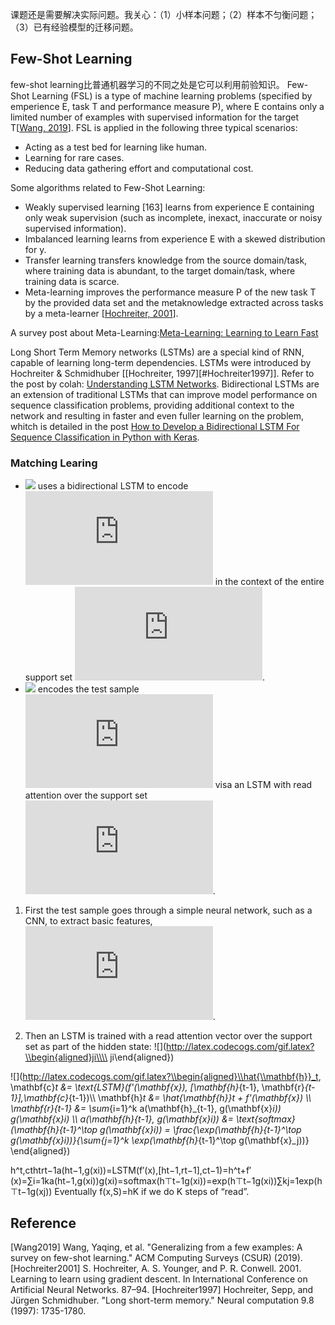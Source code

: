 课题还是需要解决实际问题。我关心：（1）小样本问题；（2）样本不匀衡问题；（3）已有经验模型的迁移问题。

## Few-Shot Learning
few-shot learning比普通机器学习的不同之处是它可以利用前验知识。
Few-Shot Learning (FSL) is a type of machine learning problems (specified by emperience E, task T and performance measure P), where E contains only a limited number of examples with supervised information for the target T[[Wang, 2019](#Wang2019)].
FSL is applied in the following three typical scenarios:
- Acting as a test bed for learning like human. 
- Learning for rare cases. 
- Reducing data gathering effort and computational cost. 

Some algorithms related to Few-Shot Learning:
- Weakly supervised learning [163] learns from experience E containing only weak supervision (such as incomplete, inexact, inaccurate or noisy supervised information). 
- Imbalanced learning learns from experience E with a skewed distribution for y. 
- Transfer learning transfers knowledge from the source domain/task, where training data is abundant, to the target domain/task, where training data is scarce. 
-  Meta-learning improves the performance measure P of the new task T by the provided data set and the metaknowledge extracted across tasks by a meta-learner [[Hochreiter, 2001](#Hochreiter2001)].

A survey post about Meta-Learning:[Meta-Learning: Learning to Learn Fast](https://lilianweng.github.io/lil-log/2018/11/30/meta-learning.html)

Long Short Term Memory networks (LSTMs) are a special kind of RNN, capable of learning long-term dependencies. LSTMs were introduced by Hochreiter & Schmidhuber [[Hochreiter, 1997][#Hochreiter1997]]. Refer to the post by colah: [Understanding LSTM Networks](https://colah.github.io/posts/2015-08-Understanding-LSTMs/). Bidirectional LSTMs are an extension of traditional LSTMs that can improve model performance on sequence classification problems, providing additional context to the network and resulting in faster and even fuller learning on the problem, whitch is detailed in the post [How to Develop a Bidirectional LSTM For Sequence Classification in Python with Keras](https://machinelearningmastery.com/develop-bidirectional-lstm-sequence-classification-python-keras/#:~:text=Last%20Updated%20on%20January%208,LSTMs%20on%20the%20input%20sequence.).

### Matching Learing
- ![](http://latex.codecogs.com/gif.latex?g_\\theta(x_i,S)) uses a bidirectional LSTM to encode ![](http://latex.codecogs.com/gif.latex?x_i) in the context of the entire support set ![](http://latex.codecogs.com/gif.latex?S).
- ![](http://latex.codecogs.com/gif.latex?f_\\theta(x,S)) encodes the test sample ![](http://latex.codecogs.com/gif.latex?x) visa an LSTM with read attention over the support set ![](http://latex.codecogs.com/gif.latex?S).

1. First the test sample goes through a simple neural network, such as a CNN, to extract basic features, ![](http://latex.codecogs.com/gif.latex?f'(x)).

2. Then an LSTM is trained with a read attention vector over the support set as part of the hidden state:
![](http://latex.codecogs.com/gif.latex?\\begin{aligned}ji\\\\ ji\\end{aligned})

![](http://latex.codecogs.com/gif.latex?\\begin{aligned}\\hat{\\mathbf{h}}_t, \\mathbf{c}_t &= \\text{LSTM}(f'(\\mathbf{x}), [\\mathbf{h}_{t-1}, \\mathbf{r}_{t-1}],\mathbf{c}_{t-1})\\\\  \\mathbf{h}_t &= \\hat{\\mathbf{h}}_t + f'(\\mathbf{x}) \\\\  \\mathbf{r}_{t-1} &= \\sum_{i=1}^k a(\\mathbf{h}_{t-1}, g(\\mathbf{x}_i)) g(\\mathbf{x}_i) \\\\
  a(\\mathbf{h}_{t-1}, g(\\mathbf{x}_i)) &= \\text{softmax}(\\mathbf{h}_{t-1}^\\top g(\\mathbf{x}_i)) = \\frac{\\exp(\\mathbf{h}_{t-1}^\\top g(\\mathbf{x}_i))}{\\sum_{j=1}^k \\exp(\\mathbf{h}_{t-1}^\\top g(\\mathbf{x}_j))}  \\end{aligned})

h^t,cthtrt−1a(ht−1,g(xi))=LSTM(f′(x),[ht−1,rt−1],ct−1)=h^t+f′(x)=∑i=1ka(ht−1,g(xi))g(xi)=softmax(h⊤t−1g(xi))=exp(h⊤t−1g(xi))∑kj=1exp(h⊤t−1g(xj))
Eventually f(x,S)=hK if we do K steps of “read”.

## Reference
<span id="Wang2019">[Wang2019] Wang, Yaqing, et al. "Generalizing from a few examples: A survey on few-shot learning." ACM Computing Surveys (CSUR) (2019).</span>
<span id="Hochreiter2001">[Hochreiter2001] S. Hochreiter, A. S. Younger, and P. R. Conwell. 2001. Learning to learn using gradient descent. In International Conference on Artificial Neural Networks. 87–94.</span>
<span id="Hochreiter1997">[Hochreiter1997] Hochreiter, Sepp, and Jürgen Schmidhuber. "Long short-term memory." Neural computation 9.8 (1997): 1735-1780.</span>






















